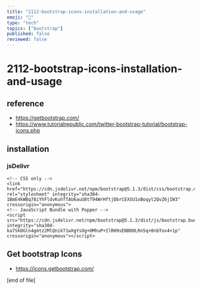 ```yaml
---
title: "2112-bootstrap-icons-installation-and-usage"
emoji: "👢"
type: "tech"
topics: ["bootstrap"]
published: false
reviewed: false
---
```

# 2112-bootstrap-icons-installation-and-usage
## reference
- https://getbootstrap.com/
- https://www.tutorialrepublic.com/twitter-bootstrap-tutorial/bootstrap-icons.php

## installation

### jsDelivr
```
<!-- CSS only -->
<link href="https://cdn.jsdelivr.net/npm/bootstrap@5.1.3/dist/css/bootstrap.min.css" rel="stylesheet" integrity="sha384-1BmE4kWBq78iYhFldvKuhfTAU6auU8tT94WrHftjDbrCEXSU1oBoqyl2QvZ6jIW3" crossorigin="anonymous">
<!-- JavaScript Bundle with Popper -->
<script src="https://cdn.jsdelivr.net/npm/bootstrap@5.1.3/dist/js/bootstrap.bundle.min.js" integrity="sha384-ka7Sk0Gln4gmtz2MlQnikT1wXgYsOg+OMhuP+IlRH9sENBO0LRn5q+8nbTov4+1p" crossorigin="anonymous"></script>
```
##  Get bootstrap Icons
- https://icons.getbootstrap.com/



[end of file]
